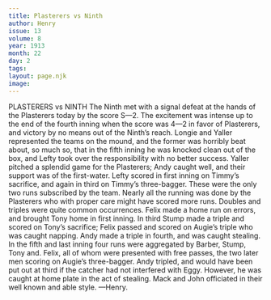 ```yaml
---
title: Plasterers vs Ninth
author: Henry
issue: 13
volume: 8
year: 1913
month: 22
day: 2
tags:
layout: page.njk
image:
---
```

PLASTERERS vs NINTH    The Ninth met with a signal defeat at the hands of the Plasterers today by the score S—2. The excitement was intense up to the end of the fourth inning when the score was 4—2 in favor of Plasterers, and victory by no means out of the Ninth’s reach. Longie and Yaller represented the teams on the mound, and the former was horribly beat about, so much so, that in the fifth inning he was knocked clean out of the box, and Lefty took over the responsibility with no better success. Yaller pitched a splendid game for the Plasterers; Andy caught well, and their support was of the first-water. Lefty scored in first inning on Timmy’s sacrifice, and again in third on Timmy’s three-bagger. These were the only two runs subscribed by the team. Nearly all the running was done by the Plasterers who with proper care might have scored more runs. Doubles and triples were quite common occurrences. Felix made a home run on errors, and brought Tony home in first inning. In third Stump made a triple and scored on Tony’s sacrifice; Felix passed and scored on Augie’s triple who was caught napping. Andy made a triple in fourth, and was caught stealing. In the fifth and last inning four runs were aggregated by Barber, Stump, Tony and. Felix, all of whom were presented with free passes, the two later men scoring on Augie’s three-bagger. Andy tripled, and would have been put out at third if the catcher had not interfered with Eggy. However, he was caught at home plate in the act of stealing. Mack and John officiated in their well known and able style. —Henry. 


